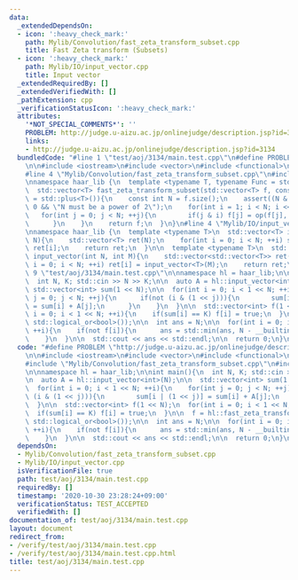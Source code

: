 ```yaml
---
data:
  _extendedDependsOn:
  - icon: ':heavy_check_mark:'
    path: Mylib/Convolution/fast_zeta_transform_subset.cpp
    title: Fast Zeta transform (Subsets)
  - icon: ':heavy_check_mark:'
    path: Mylib/IO/input_vector.cpp
    title: Input vector
  _extendedRequiredBy: []
  _extendedVerifiedWith: []
  _pathExtension: cpp
  _verificationStatusIcon: ':heavy_check_mark:'
  attributes:
    '*NOT_SPECIAL_COMMENTS*': ''
    PROBLEM: http://judge.u-aizu.ac.jp/onlinejudge/description.jsp?id=3134
    links:
    - http://judge.u-aizu.ac.jp/onlinejudge/description.jsp?id=3134
  bundledCode: "#line 1 \"test/aoj/3134/main.test.cpp\"\n#define PROBLEM \"http://judge.u-aizu.ac.jp/onlinejudge/description.jsp?id=3134\"\
    \n\n#include <iostream>\n#include <vector>\n#include <functional>\n#include <algorithm>\n\
    #line 4 \"Mylib/Convolution/fast_zeta_transform_subset.cpp\"\n#include <cassert>\n\
    \nnamespace haar_lib {\n  template <typename T, typename Func = std::plus<T>>\n\
    \  std::vector<T> fast_zeta_transform_subset(std::vector<T> f, const Func &op\
    \ = std::plus<T>()){\n    const int N = f.size();\n    assert((N & (N - 1)) ==\
    \ 0 && \"N must be a power of 2\");\n    for(int i = 1; i < N; i <<= 1){\n   \
    \   for(int j = 0; j < N; ++j){\n        if(j & i) f[j] = op(f[j], f[j ^ i]);\n\
    \      }\n    }\n    return f;\n  }\n}\n#line 4 \"Mylib/IO/input_vector.cpp\"\n\
    \nnamespace haar_lib {\n  template <typename T>\n  std::vector<T> input_vector(int\
    \ N){\n    std::vector<T> ret(N);\n    for(int i = 0; i < N; ++i) std::cin >>\
    \ ret[i];\n    return ret;\n  }\n\n  template <typename T>\n  std::vector<std::vector<T>>\
    \ input_vector(int N, int M){\n    std::vector<std::vector<T>> ret(N);\n    for(int\
    \ i = 0; i < N; ++i) ret[i] = input_vector<T>(M);\n    return ret;\n  }\n}\n#line\
    \ 9 \"test/aoj/3134/main.test.cpp\"\n\nnamespace hl = haar_lib;\n\nint main(){\n\
    \  int N, K; std::cin >> N >> K;\n\n  auto A = hl::input_vector<int>(N);\n\n \
    \ std::vector<int> sum(1 << N);\n\n  for(int i = 0; i < 1 << N; ++i){\n    for(int\
    \ j = 0; j < N; ++j){\n      if(not (i & (1 << j))){\n        sum[i | (1 << j)]\
    \ = sum[i] + A[j];\n      }\n    }\n  }\n\n  std::vector<int> f(1 << N);\n  for(int\
    \ i = 0; i < 1 << N; ++i){\n    if(sum[i] == K) f[i] = true;\n  }\n\n  f = hl::fast_zeta_transform_subset(f,\
    \ std::logical_or<bool>());\n\n  int ans = N;\n\n  for(int i = 0; i < 1 << N;\
    \ ++i){\n    if(not f[i]){\n      ans = std::min(ans, N - __builtin_popcount(i));\n\
    \    }\n  }\n\n  std::cout << ans << std::endl;\n\n  return 0;\n}\n"
  code: "#define PROBLEM \"http://judge.u-aizu.ac.jp/onlinejudge/description.jsp?id=3134\"\
    \n\n#include <iostream>\n#include <vector>\n#include <functional>\n#include <algorithm>\n\
    #include \"Mylib/Convolution/fast_zeta_transform_subset.cpp\"\n#include \"Mylib/IO/input_vector.cpp\"\
    \n\nnamespace hl = haar_lib;\n\nint main(){\n  int N, K; std::cin >> N >> K;\n\
    \n  auto A = hl::input_vector<int>(N);\n\n  std::vector<int> sum(1 << N);\n\n\
    \  for(int i = 0; i < 1 << N; ++i){\n    for(int j = 0; j < N; ++j){\n      if(not\
    \ (i & (1 << j))){\n        sum[i | (1 << j)] = sum[i] + A[j];\n      }\n    }\n\
    \  }\n\n  std::vector<int> f(1 << N);\n  for(int i = 0; i < 1 << N; ++i){\n  \
    \  if(sum[i] == K) f[i] = true;\n  }\n\n  f = hl::fast_zeta_transform_subset(f,\
    \ std::logical_or<bool>());\n\n  int ans = N;\n\n  for(int i = 0; i < 1 << N;\
    \ ++i){\n    if(not f[i]){\n      ans = std::min(ans, N - __builtin_popcount(i));\n\
    \    }\n  }\n\n  std::cout << ans << std::endl;\n\n  return 0;\n}\n"
  dependsOn:
  - Mylib/Convolution/fast_zeta_transform_subset.cpp
  - Mylib/IO/input_vector.cpp
  isVerificationFile: true
  path: test/aoj/3134/main.test.cpp
  requiredBy: []
  timestamp: '2020-10-30 23:28:24+09:00'
  verificationStatus: TEST_ACCEPTED
  verifiedWith: []
documentation_of: test/aoj/3134/main.test.cpp
layout: document
redirect_from:
- /verify/test/aoj/3134/main.test.cpp
- /verify/test/aoj/3134/main.test.cpp.html
title: test/aoj/3134/main.test.cpp
---
```

